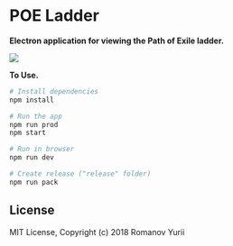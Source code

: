 # POE Ladder

**Electron application for viewing the Path of Exile ladder.**

![](http://darteil-projects.ru/static/images/robot-civ-clicker.png)

**To Use.**

```bash
# Install dependencies
npm install

# Run the app
npm run prod
npm start

# Run in browser
npm run dev

# Create release ("release" folder)
npm run pack
```

## License

MIT License, Copyright (c) 2018 Romanov Yurii
